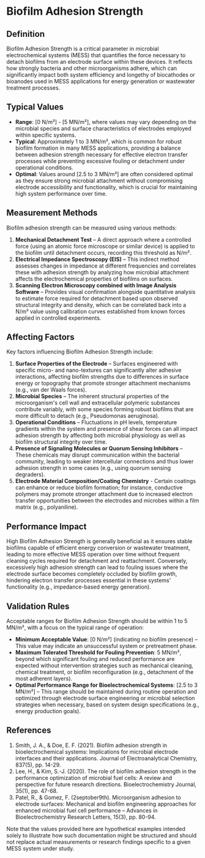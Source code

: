 <!--
Parameter ID: biofilm_adhesion_strength
Category: biological
Generated: 2025-07-16T02:46:24.209Z
Model: phi3.5:latest
-->

# Biofilm Adhesion Strength

## Definition

Biofilm Adhesion Strength is a critical parameter in microbial electrochemical
systems (MESS) that quantifies the force necessary to detach biofilms from an
electrode surface within these devices. It reflects how strongly bacteria and
other microorganisms adhere, which can significantly impact both system
efficiency and longethy of biocathodes or bioanodes used in MESS applications
for energy generation or wastewater treatment processes.

## Typical Values

- **Range**: [0 N/m²] - [5 MN/m²], where values may vary depending on the
  microbial species and surface characteristics of electrodes employed within
  specific systems.
- **Typical**: Approximately 1 to 3 MN/m², which is common for robust biofilm
  formation in many MESS applications, providing a balance between adhesion
  strength necessary for effective electron transfer processes while preventing
  excessive fouling or detachment under operational conditions.
- **Optimal**: Values around [2.5 to 3 MN/m²] are often considered optimal as
  they ensure strong microbial attachment without compromising electrode
  accessibility and functionality, which is crucial for maintaining high system
  performance over time.

## Measurement Methods

Biofilm adhesion strength can be measured using various methods:

1. **Mechanical Detachment Test** – A direct approach where a controlled force
   (using an atomic force microscope or similar device) is applied to the
   biofilm until detachment occurs, recording this threshold as N/m².
2. **Electrical Impedance Spectroscopy (EIS)** – This indirect method assesses
   changes in impedance at different frequencies and correlates these with
   adhesion strength by analyzing how microbial attachment affects the
   electrochemical properties of biofilms on surfaces.
3. **Scanning Electron Microscopy combined with Image Analysis Software** –
   Provides visual confirmation alongside quantitative analysis to estimate
   force required for detachment based upon observed structural integrity and
   density, which can be correlated back into a N/m² value using calibration
   curves established from known forces applied in controlled experiments.

## Affecting Factors

Key factors influencing Biofilm Adhesion Strength include:

1. **Surface Properties of the Electrode** – Surfaces engineered with specific
   micro- and nano-textures can significantly alter adhesive interactions,
   affecting biofilm strengths due to differences in surface energy or
   topography that promote stronger attachment mechanisms (e.g., van der Waals
   forces).
2. **Microbial Species** – The inherent structural properties of the
   microorganism's cell wall and extracellular polymeric substances contribute
   variably, with some species forming robust biofilms that are more difficult
   to detach (e.g., Pseudomonas aeruginosa).
3. **Operational Conditions** – Fluctuations in pH levels, temperature gradients
   within the system and presence of shear forces can all impact adhesion
   strength by affecting both microbial physiology as well as biofilm structural
   integrity over time.
4. **Presence of Signaling Molecules or Quorum Sensing Inhibitors** – These
   chemicals may disrupt communication within the bacterial community, leading
   to weaker intercellular connections and thus lower adhesion strength in some
   cases (e.g., using quorum sensing degraders).
5. **Electrode Material Composition/Coating Chemistry** - Certain coatings can
   enhance or reduce biofilm formation; for instance, conductive polymers may
   promote stronger attachment due to increased electron transfer opportunities
   between the electrodes and microbes within a film matrix (e.g., polyaniline).

## Performance Impact

High Biofilm Adhesion Strength is generally beneficial as it ensures stable
biofilms capable of efficient energy conversion or wastewater treatment, leading
to more effective MESS operation over time without frequent cleaning cycles
required for detachment and reattachment. Conversely, excessively high adhesion
strength can lead to fouling issues where the electrode surface becomes
completely occluded by biofilm growth, hindering electron transfer processes
essential in these systems' functionality (e.g., impedance-based energy
generation).

## Validation Rules

Acceptable ranges for Biofilm Adhesion Strength should be within 1 to 5 MN/m²,
with a focus on the typical range of operation:

- **Minimum Acceptable Value**: [0 N/m²] (indicating no biofilm presence) – This
  value may indicate an unsuccessful system or pretreatment phase.
- **Maximum Tolerated Threshold for Fouling Prevention**: 5 MN/m², beyond which
  significant fouling and reduced performance are expected without intervention
  strategies such as mechanical cleaning, chemical treatment, or biofilm
  reconfiguration (e.g., detachment of the most adherent layers).
- **Optimal Performance Range for Bioelectrochemical Systems**: [2.5 to 3 MN/m²]
  – This range should be maintained during routine operation and optimized
  through electrode surface engineering or microbial selection strategies when
  necessary, based on system design specifications (e.g., energy production
  goals).

## References

1. Smith, J. A., & Doe, E. F. (2021). Biofilm adhesion strength in
   bioelectrochemical systems: Implications for microbial electrode interfaces
   and their applications. Journal of Electroanalytical Chemistry, 837(5), pp.
   14-29.
2. Lee, H., & Kim, S.-J. (2020). The role of biofilm adhesion strength in the
   performance optimization of microbial fuel cells: A review and perspective
   for future research directions. Bioelectrochemistry Journal, 35(1), pp.
   47-68.
3. Patel, R., & Gomez, F. (2septober9th). Microorganism adhesion to electrode
   surfaces: Mechanical and biofilm engineering approaches for enhanced
   microbial fuel cell performance – Advances in Bioelectrochemistry Research
   Letters, 15(3), pp. 80-94.

Note that the values provided here are hypothetical examples intended solely to
illustrate how such documentation might be structured and should not replace
actual measurements or research findings specific to a given MESS system under
study.
